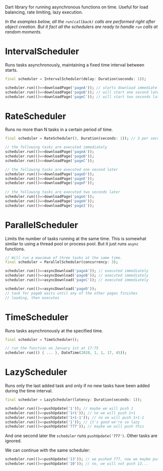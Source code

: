 Dart library for running asynchronous functions on time. Useful for 
load balancing, rate limiting, lazy execution.

*In the examples below, all the `run(callback)` calls are performed right 
after object creation. But it fact all the schedulers are ready to handle 
`run` calls at random moments.*

# IntervalScheduler

Runs tasks asynchronously, maintaining a fixed time interval between starts.

``` dart
final scheduler = IntervalScheduler(delay: Duration(seconds: 1));

scheduler.run(()=>downloadPage('pageA')); // starts download immediately
scheduler.run(()=>downloadPage('pageB')); // will start one second later
scheduler.run(()=>downloadPage('pageC')); // will start two seconds later
```

# RateScheduler

Runs no more than N tasks in a certain period of time.

``` dart
final scheduler = RateScheduler(3, Duration(seconds: 1)); // 3 per second

// the following tasks are executed immediately
scheduler.run(()=>downloadPage('pageA'));
scheduler.run(()=>downloadPage('pageB'));
scheduler.run(()=>downloadPage('pageC'));

// the following tasks are executed one second later
scheduler.run(()=>downloadPage('pageD'));
scheduler.run(()=>downloadPage('pageE'));
scheduler.run(()=>downloadPage('pageF'));
 
// the following tasks are executed two seconds later
scheduler.run(()=>downloadPage('pageG'));
scheduler.run(()=>downloadPage('pageH'));
scheduler.run(()=>downloadPage('pageI'));
```

# ParallelScheduler

Limits the number of tasks running at the same time. This is somewhat similar to
using a thread pool or process pool. But it just runs 
`async` functions.

```dart
// Will run a maximum of three tasks at the same time.
final scheduler = ParallelScheduler(concurrency: 3); 

scheduler.run(()=>asyncDownload('pageA')); // executed immediately
scheduler.run(()=>asyncDownload('pageB')); // executed immediately
scheduler.run(()=>asyncDownload('pageC')); // executed immediately

scheduler.run(()=>asyncDownload('pageD'));
// task for pageD waits until any of the other pages finishes 
// loading, then executes 
```

# TimeScheduler

Runs tasks asynchronously at the specified time.

```dart
final scheduler = TimeScheduler();

// run the function on January 1st at 17:75
scheduler.run(() { ... }, DateTime(2020, 1, 1, 17, 45));
```

# LazyScheduler

Runs only the last added task and only if no new tasks have been added during 
the time interval.

``` dart
final scheduler = LazyScheduler(latency: Duration(seconds: 1));

scheduler.run(()=>pushUpdate('1')); // maybe we will push 1
scheduler.run(()=>pushUpdate('1+1')); // no we will push 1+1
scheduler.run(()=>pushUpdate('1+1-1')); // no we will push 1+1-1
scheduler.run(()=>pushUpdate('1')); // it's good we're so lazy
scheduler.run(()=>pushUpdate('777')); // maybe we will push this
```

And one second later the `scheduler` runs `pushUpdate('777')`. Other tasks 
are ignored.

We can continue with the same scheduler:

``` dart
scheduler.run(()=>pushUpdate('13')); // we pushed 777, now we maybe push 13
scheduler.run(()=>pushUpdate('10')); // no, we will not push 13...
```


